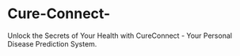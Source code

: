 # Cure-Connect-
Unlock the Secrets of Your Health with CureConnect - Your Personal Disease Prediction System.
